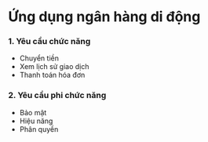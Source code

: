 # Ứng dụng ngân hàng di động

### 1. Yêu cầu chức năng

- Chuyển tiền
- Xem lịch sử giao dịch
- Thanh toán hóa đơn

### 2. Yêu cầu phi chức năng

- Bảo mật
- Hiệu năng
- Phân quyền
